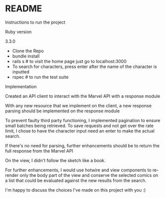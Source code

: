 # README

Instructions to run the project

Ruby version 

3.3.0

- Clone the Repo
- bundle install
- rails s # to visit the home page just go to localhost:3000
- To search for characters, press enter after the name of the character is inputted
- rspec # to run the test suite


Implementation

Created an API client to interact with the Marvel API with a response module

With any new resource that we implement on the client, a new response parsing should be implemented on the response module

To prevent faulty third party functioning, I implemented pagination to ensure small batches being retrieved. To save requests and not get over the rate limit, I chose to have the character input need an enter to make the actual search. 

If there's no need for parsing, further enhancements should be to return the full response from the Marvel API

On the view, I didn't follow the sketch like a book.

For further enhancements, I would use hotwire and view components to re-render only the body part of the view and conserve the selected comics on a list that could be evaluated against the new results from the search.

I'm happy to discuss the choices I've made on this project with you :)

